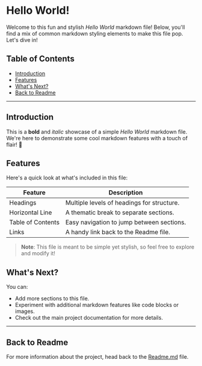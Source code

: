 # Hello World!

Welcome to this fun and stylish *Hello World* markdown file! Below, you'll find a mix of common markdown styling elements to make this file pop. Let's dive in!

## Table of Contents
- [Introduction](#introduction)
- [Features](#features)
- [What's Next?](#whats-next)
- [Back to Readme](#back-to-readme)

---

## Introduction
This is a **bold** and _italic_ showcase of a simple *Hello World* markdown file. We're here to demonstrate some cool markdown features with a touch of flair! 🚀

## Features
Here's a quick look at what's included in this file:

| Feature | Description |
|---------|-------------|
| Headings | Multiple levels of headings for structure. |
| Horizontal Line | A thematic break to separate sections. |
| Table of Contents | Easy navigation to jump between sections. |
| Links | A handy link back to the Readme file. |

> **Note**: This file is meant to be simple yet stylish, so feel free to explore and modify it!

## What's Next?
You can:
- Add more sections to this file.
- Experiment with additional markdown features like code blocks or images.
- Check out the main project documentation for more details.

---

## Back to Readme
For more information about the project, head back to the [Readme.md](./Readme.md) file.